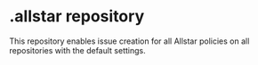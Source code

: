 # .allstar repository

This repository enables issue creation for all Allstar policies on all repositories with the
default settings.
